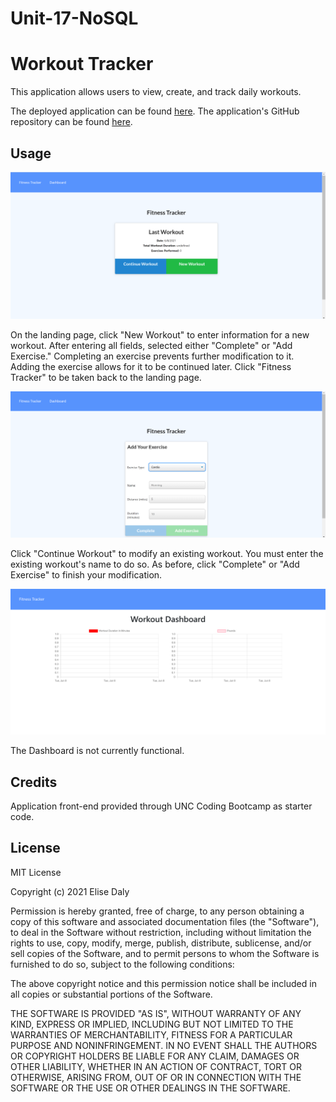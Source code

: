 # Unit-17-NoSQL
# Workout Tracker

This application allows users to view, create, and track daily workouts.

The deployed application can be found [here](https://esd-workout-tracker.herokuapp.com/). The application's GitHub repository can be found [here](https://github.com/elisesamanthadaly/Unit-17-NoSQL).


## Usage

![landing](./assets/images/landing.png)

On the landing page, click "New Workout" to enter information for a new workout. After entering all fields, selected either "Complete" or "Add Exercise." Completing an exercise prevents further modification to it. Adding the exercise allows for it to be continued later. Click "Fitness Tracker" to be taken back to the landing page.

![add](./assets/images/add.png)

Click "Continue Workout" to modify an existing workout. You must enter the existing workout's name to do so. As before, click "Complete" or "Add Exercise" to finish your modification.

![dashboard](./assets/images/dashboard.png)

The Dashboard is not currently functional.

## Credits

Application front-end provided through UNC Coding Bootcamp as starter code.


## License

MIT License

Copyright (c) 2021 Elise Daly

Permission is hereby granted, free of charge, to any person obtaining a copy
of this software and associated documentation files (the "Software"), to deal
in the Software without restriction, including without limitation the rights
to use, copy, modify, merge, publish, distribute, sublicense, and/or sell
copies of the Software, and to permit persons to whom the Software is
furnished to do so, subject to the following conditions:

The above copyright notice and this permission notice shall be included in all
copies or substantial portions of the Software.

THE SOFTWARE IS PROVIDED "AS IS", WITHOUT WARRANTY OF ANY KIND, EXPRESS OR
IMPLIED, INCLUDING BUT NOT LIMITED TO THE WARRANTIES OF MERCHANTABILITY,
FITNESS FOR A PARTICULAR PURPOSE AND NONINFRINGEMENT. IN NO EVENT SHALL THE
AUTHORS OR COPYRIGHT HOLDERS BE LIABLE FOR ANY CLAIM, DAMAGES OR OTHER
LIABILITY, WHETHER IN AN ACTION OF CONTRACT, TORT OR OTHERWISE, ARISING FROM,
OUT OF OR IN CONNECTION WITH THE SOFTWARE OR THE USE OR OTHER DEALINGS IN THE
SOFTWARE.
